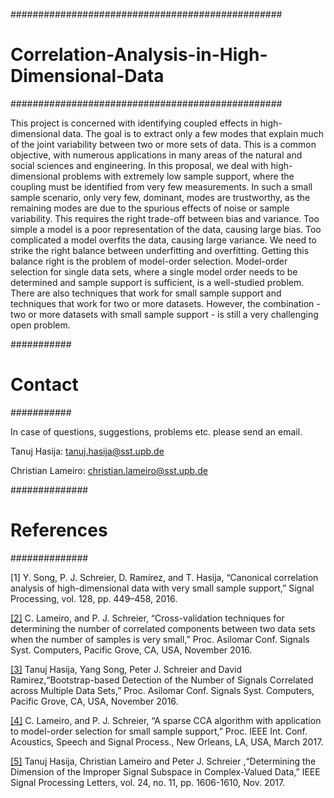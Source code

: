 #################################################
# Correlation-Analysis-in-High-Dimensional-Data #
#################################################

This project is concerned with identifying coupled effects in high-dimensional data. The goal is to extract only a few modes
that explain much of the joint variability between two or more sets of data. This is a common objective, with numerous applications
in many areas of the natural and social sciences and engineering. In this proposal, we deal with high-dimensional problems with 
extremely low sample support, where the coupling must be identified from very few measurements. In such a small sample scenario, 
only very few, dominant, modes are trustworthy, as the remaining modes are due to the spurious effects of noise or sample variability. 
This requires the right trade-off between bias and variance. Too simple a model is a poor representation of the data, causing large bias. 
Too complicated a model overfits the data, causing large variance. We need to strike the right balance between underfitting and 
overfitting. Getting this balance right is the problem of model-order selection. Model-order selection for single data sets, where a 
single model order needs to be determined and sample support is sufficient, is a well-studied problem. There are also techniques that 
work for small sample support and techniques that work for two or more datasets. However, the combination - two or more datasets with 
small sample support - is still a very challenging open problem.


###########
# Contact #
###########

In case of questions, suggestions, problems etc. please send an email.

Tanuj Hasija:
tanuj.hasija@sst.upb.de

Christian Lameiro:
christian.lameiro@sst.upb.de

##############
# References #
##############

[1] Y. Song, P. J. Schreier, D. Ramírez, and T. Hasija, “Canonical correlation analysis of high-dimensional data with very small sample support,” Signal Processing, vol. 128, pp. 449–458, 2016.

[[2]](Cross-Validation/) C. Lameiro, and P. J. Schreier, “Cross-validation techniques for determining the number of correlated components between two data sets when the number of samples is very small,” Proc. Asilomar Conf. Signals Syst. Computers, Pacific Grove, CA, USA, November 2016.

[[3]](Bootstrap/) Tanuj Hasija, Yang Song, Peter J. Schreier and David Ramirez,“Bootstrap-based Detection of the Number of Signals Correlated across Multiple Data Sets,” Proc. Asilomar Conf. Signals Syst. Computers, Pacific Grove, CA, USA, November 2016.

[[4]](Sparse-CCA/) C. Lameiro, and P. J. Schreier, “A sparse CCA algorithm with application to model-order selection for small sample support,” Proc. IEEE Int. Conf. Acoustics, Speech and Signal Process., New Orleans, LA, USA, March 2017.

[[5]](Improper-Signal-Subpsace-Detection/) Tanuj Hasija,  Christian Lameiro and Peter J. Schreier ,“Determining the Dimension of the Improper Signal Subspace in Complex-Valued Data,” IEEE Signal Processing Letters, vol. 24, no. 11, pp. 1606-1610, Nov. 2017.

